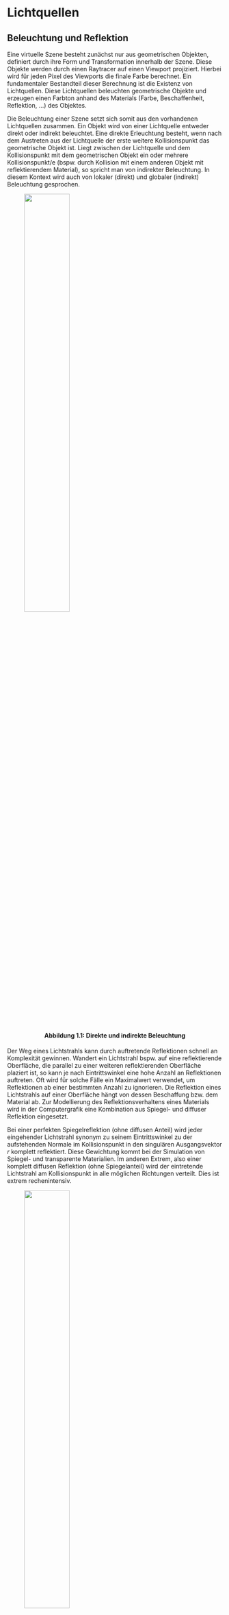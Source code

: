 # Lichtquellen

## Beleuchtung und Reflektion

Eine virtuelle Szene besteht zunächst nur aus geometrischen Objekten, definiert durch ihre Form und Transformation innerhalb der Szene. Diese Objekte werden durch einen Raytracer auf einen Viewport projiziert. Hierbei wird für jeden Pixel des Viewports die finale Farbe berechnet. Ein fundamentaler Bestandteil dieser Berechnung ist die Existenz von Lichtquellen. Diese Lichtquellen beleuchten geometrische Objekte und erzeugen einen Farbton anhand des Materials (Farbe, Beschaffenheit, Reflektion, ...) des Objektes.  

Die Beleuchtung einer Szene setzt sich somit aus den vorhandenen Lichtquellen zusammen. Ein Objekt wird von einer Lichtquelle entweder direkt oder indirekt beleuchtet. Eine direkte Erleuchtung besteht, wenn nach dem Austreten aus der Lichtquelle der erste weitere Kollisionspunkt das geometrische Objekt ist. Liegt zwischen der Lichtquelle und dem Kollisionspunkt mit dem geometrischen Objekt ein oder mehrere Kollisionspunkt/e (bspw. durch Kollision mit einem anderen Objekt mit reflektierendem Material), so spricht man von indirekter Beleuchtung. In diesem Kontext wird auch von lokaler (direkt) und globaler (indirekt) Beleuchtung gesprochen.



<figure>
    <img src="..\..\..\Resources\Lights\Images\DirectIllumination.jpg" style="width:50%">
    <figcaption style="padding:5px; text-align:center;">
        <b>Abbildung 1.1: Direkte und indirekte Beleuchtung</b>
    </figcaption>
</figure>



Der Weg eines Lichtstrahls kann durch auftretende Reflektionen schnell an Komplexität gewinnen. Wandert ein Lichtstrahl bspw. auf eine reflektierende Oberfläche, die parallel zu einer weiteren reflektierenden Oberfläche plaziert ist, so kann je nach Eintrittswinkel eine hohe Anzahl an Reflektionen auftreten. Oft wird für solche Fälle ein Maximalwert verwendet, um Reflektionen ab einer bestimmten Anzahl zu ignorieren. Die Reflektion eines Lichtstrahls auf einer Oberfläche hängt von dessen Beschaffung bzw. dem Material ab. Zur Modellierung des Reflektionsverhaltens eines Materials wird in der Computergrafik eine Kombination aus Spiegel- und diffuser Reflektion eingesetzt.

Bei einer perfekten Spiegelreflektion (ohne diffusen Anteil) wird jeder eingehender Lichtstrahl synonym zu seinem Eintrittswinkel zu der aufstehenden Normale im Kollisionspunkt in den singulären Ausgangsvektor $r$ komplett reflektiert. Diese Gewichtung kommt bei der Simulation von Spiegel- und transparente Materialien. Im anderen Extrem, also einer komplett diffusen Reflektion (ohne Spiegelanteil) wird der eintretende Lichtstrahl am Kollisionspunkt in alle möglichen Richtungen verteilt. Dies ist extrem rechenintensiv.



<figure>
    <img src="..\..\..\Resources\Lights\Images\PerfectSpecularReflection.jpg" style="width:50%">
    <figcaption style="padding:5px; text-align:center;">
        <b>Abbildung 1.2: Perfekte Spiegelreflektion</b>
    </figcaption>
</figure>

Zwischen diesen beiden Extremen existiert ein Medium. Bei dieser glänzenden Spiegelreflektion wird die Richtung des Ausgangsvektors ähnlich der perfekten Spiegelreflektion bestimmt. Statt einem singulären Ausgangsvektor wird eine weitere Anzahl von Austrittsvektoren um $r$ berechnet, um den Lichtstrahlvektor teilweise zu streuen. Ähnlich dem Maximalwert an Reflektionen, die bei dem Weg des Lichtstrahls beachtet werden, existiert ein Wert für die Anzahl an Streuvektoren, die zusätzlich zum singulären Ausgangsvektor $r$ ausgestrahlt werden. 



## AbstractLight

### Variablen

```c#
public bool CastShadows { get; set; } = true
```

Inhärent in allen Lichtquellen ist die Fähigkeit, Schatten zu werfen. Schatten bereichern die Szene und liefern qualitative Informationen über die vorhandenen Objekte. Ist diese Funktion aktiviert, so werden Bereiche, die von dieser Lichtquelle nicht beleuchtet werden, entsprechend schattiert dargestellt bzw. führen in der Farbberechnung zu einer Verdunklung der finalen Pixelfarbe. 

Bei einer Deaktivierung der Funktionalität werden Schatten, die von dieser Lichtquelle generiert werden, in die finale Farbberechnung nicht mit einbezogen. Dies führt zu einer Beschleunigung des Berechnungsvorgangs, da nicht überprüft werden muss, ob ein getroffener Punkt die Lichtquelle sieht. 

### Methoden

```C#
public abstract Vector3 GetDirection(RaycastHit hit);
public abstract Color L(RaycastHit hit);
public abstract bool InShadow(Ray ray, RaycastHit hit);
```

Die Methode `GetDirection()` liefert den Richtungsvektor zwischen der Lichtquelle und dem Kollisionspunkt. Der Kollisionspunkt ist im `RaycastHit` Parameter abrufbar. 



Die Methode `L()` liefer



Die Methode `InShadow()`



## AmbientLight

Eine `AmbientLight` Lichtquelle liefert eine konstante Umgebungsbeleuchtung für die gesamte Szene. Hiermit erhalten auch Objekte, die keine direkte Beleuchtung aus anderen Lichtquellen erhalten eine gewisse Grundbeleuchtung in der Szene, damit diese nicht komplett schwarz erscheinen. Stattdessen werden diese Bereiche mit den konstanten Farben der Objekte dargestellt. 

```C#
public float _ls;
public Color LightColor;
```

Der Strahlungsskalierungsfaktor `_ls` $\in [0, \infty)$  steuert die Intensität in der das Licht strahlt. In Kombination mit der `LightColor` Variable, die die Farbe des Lichts definiert, kann somit die Helligkeit des Lichts gesteuert werden.  

Die `GetDirection(...)` Methode liefert den Nullvektor zurück, da ein Umgebungslicht keinen konkreten Richtungsvektor hat, in der das Licht strahlt. Stattdessen ist das Licht dieser Quelle in der gesamtem Szene überall konstant vorhanden. 

`InShadow(...)` liefert immer den Wert `false` zurück. Die Umgebungslichtquelle wirft keinen Schatten.

Die Funktion `L(...)` kalkuliert die konstante Farbe der Umgebungslichtquelle. Die Farbe der Lichtquelle wird mit dem Skalierungsfaktor multipliziert, um die Farbe entsprechend abzuschwächen / zu verstärken. 

 ```c#
public override Color L(RaycastHit hit)
{
	return _ls * LightColor;
}
 ```



## DirectionalLight

Die Klasse `DirectionalLight` bildet ein Richtungslicht ab. Eine direktionale Lichtquelle sendet parallele Lichtstrahlen in eine gegebene Richtung, ähnlich der Sonne. Zwar handelt es sich bei der Sonne um eine Sphäre, jedoch sind die Strahlen die auf die Erde auftreffen quasi parallel. Da die Richtungslichtquelle jedoch stets mathematisch korrekt parallele Strahlen ausstrahlt, handelt es sich hierbei um eine reine mathematische Abstraktion.  

```c#
private float _ls;
private Color _color;
private Vector3 _dir;
private Vector3 _location;
```

Synonym zu einem `AmbientLight` Objekt besitzt die Klasse einen Strahlungsskalierungsfaktor `_ls` und eine Lichtfarbe `_color`. Weiterführend wurde ein `Vector3` Objekt hinzugefügt, um den Richtungsvektor der Lichtquelle abzubilden. Dieser Richtungsvektor zeigt die Richtung, aus der das Licht strahlt. 

Die `GetDirection(...)` Methode liefert diesen Richtungsvektor `_dir` zurück.

Mit der `InShadow(...)`Methode ermittelt mithilfe seiner Parameter ob der getroffene Zielpunkt im Schatten dieser Lichtquelle liegt. Der Punkt gilt als im Schatten dieser Lichtquelle, wenn die Distanz zwischen Treffpunkt und Lichtquelle größer, als die zurückgelegte Strecke des initialen Strahls. 

```c#
public override bool InShadow(Ray ray, RaycastHit hit)
{
    ...
    float t = tmpHit.distance;
    float d = Vector3.Distance(_location, ray.origin);
    return t < d;
    ...
}
```

Die Farbbestimmung mit der Methode `L(...)` erfolgt erneut durch die Multiplikation der Lichtfarbe mit dem Skalierungsfaktor 



## PointLight

Punktlichtquellen strahlen Licht aus einem Punkt in alle Richtungen aus. Es handelt sich erneut um eine reine mathematische Abstraktion. Je weiter ein Lichtstrahl von der Lichtquelle entfernt liegt, desto schwächer ist die Strahlung  die von dieser Lichtquelle ausgeht. Der Radius eines Umgebungskreises um die Lichtquelle ist somit invers proportional zu der Strahlungsstärke. Hierbei ist die Problematik, eine Intensität der Lichtquelle zu finden, die entfernte Objekte genug ausleuchtet, ohne das im Bereich nahe der Lichtquelle zu viel ausgestrahlt wird.



<figure>
    <img src="..\..\..\Resources\Lights\Images\PointLight.jpg" style="width:25%">
    <figcaption style="padding:5px; text-align:center;">
        <b>Abbildung 1.2: Punktlichtquelle mit zwei Kreisen mit unterschiedlichem Radius</b>
    </figcaption>
</figure>



```c#
private float _ls;
private Color _color;
private Vector3 _location;
```

Erneut existiert ein Skalierungsfaktor `_ls` und eine Lichtfarbe `_color`. Auch die Position der Lichtquelle ist in `_location` erneut festgehalten, um die Distanz zur Lichtquelle zu messen. Da diese Lichtquelle in alle Richtungen strahlt, existiert hier auch kein konkreter Richtungsvektor.

Von den Methoden ist hier `GetDirection(...)` hervorzuheben. Der Richtungsvektor wird berechnet durch die Differenz aus dem Lichtquellenpositionsvektor und den Treffpunkt des Strahls. Im nächsten Schritt wird der Vektor durch die Länge des Vektors dividiert, um einen Einheitsvektor zu generieren.

```c#
public override Vector3 GetDirection(RaycastHit hit)
{
    Vector3 tmp = (_location - hit.point);

    float length = Mathf.Sqrt(tmp.x * tmp.x + tmp.y * tmp.y + tmp.z * tmp.z);
    tmp.x /= length; 
    tmp.y /= length; 
    tmp.z /= length;

    return tmp; 
}
```

Die Methoden `InShadow(...)` und `L(...)` bestehen aus der gleichen Implementierung wie in der Klasse `DirectionalLight`



## AmbientOccluder

Die Klasse `AmbientLight` fügte unserer Szene eine konstante Beleuchtung hinzu. Hiermit wurden von anderen Lichtquellen nicht beleuchtete Objekte nicht mehr konstant schwarz dargestellt, sondern konstant mit der Farbe des Objekts (bzw. des Materials der Objektoberfläche). Eine Ansatz der näher der Realität ist wäre die Menge der umgebungsbasierten Beleuchtung die ein Punkt erhält nicht szenenglobal konstant zu verteilen, sondern davon abhängig zu machen, wie stark der Punkt von anderen Objekten blockiert wird. Um dies zu modellieren, wird eine 3D Hemisphäre über dem Punkt generiert (Sampling) und überprüft ob diese von einem anderen Objekt geschnitten wird. Je mehr die Hemisphäre von anderen Objekten blockiert wird, desto weniger umgebungsbasierte Beleuchtung erhält der Punkt.

Die Klasse `AmbientOccluder` beinhaltet erneut einen Skalierungsfaktor und eine Lichtfarbe

```c#
public float RadianceFactor;
public Color LightColor;
```

Hinzu kommen $3$ Vektoren. Sie werden innerhalb der `L(...)` Funktion initialisiert und zur Berechnung der Farbe verwendet. 

```c#
private Vector3 _u;
private Vector3 _v;
private Vector3 _w;
```

Zur Generierung und Abtastung der Hemisphäre wird ein Sampling Verfahren benötigt. Dieses generiert Punkte in einem Einheitsquadrat und bildet diese dann in eine 3D Heimsphäre ab. Aktuell wird ein `MultiJitteredSampler` verwendet

```c#
private AbstractSampler _sampler;
```

Die Farbe `_minAmount` wird zurückgegeben, wenn ein getroffener Punkt von einem Objekt okkludiert wird. 

```c#
private Color _minAmount;
```





## Bemerkungen



Members not in base class:

- for area and environmental lights  ls is in the emissive material that they use (chapter 18)
- the color data member is not in the base class because area lights can have a textured materials, where the color varies with position